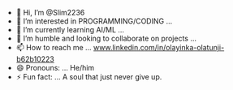 - 👋 Hi, I’m @Slim2236
- 👀 I’m interested in PROGRAMMING/CODING ...
- 🌱 I’m currently learning AI/ML ...
- 💞️ I’m humble and looking to collaborate on projects ...
- 📫 How to reach me ... www.linkedin.com/in/olayinka-olatunji-b62b10223
- 😄 Pronouns: ... He/him
- ⚡ Fun fact: ... A soul that just never give up.

<!---
Slim2236/Slim2236 is a ✨ special ✨ repository because its `README.md` (this file) appears on your GitHub profile.
You can click the Preview link to take a look at your changes.
--->
